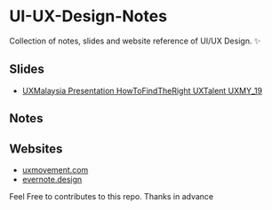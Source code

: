 # UI-UX-Design-Notes
Collection of notes, slides and website reference of UI/UX Design.  ✨

## Slides
- [UXMalaysia Presentation HowToFindTheRight UXTalent UXMY_19](https://gallery.mailchimp.com/d0cd738e9a5456f8b8dcc1c28/files/83704860-3d85-4e49-bb93-48154e47ca2b/UXMalaysia_HowToFindTheRightUXTalent_PrithikaMadhavan_19092018.pdf)

## Notes


## Websites
- [uxmovement.com](https://uxmovement.com/)
- [evernote.design](https://www.evernote.design/)

Feel Free to contributes to this repo. Thanks in advance
